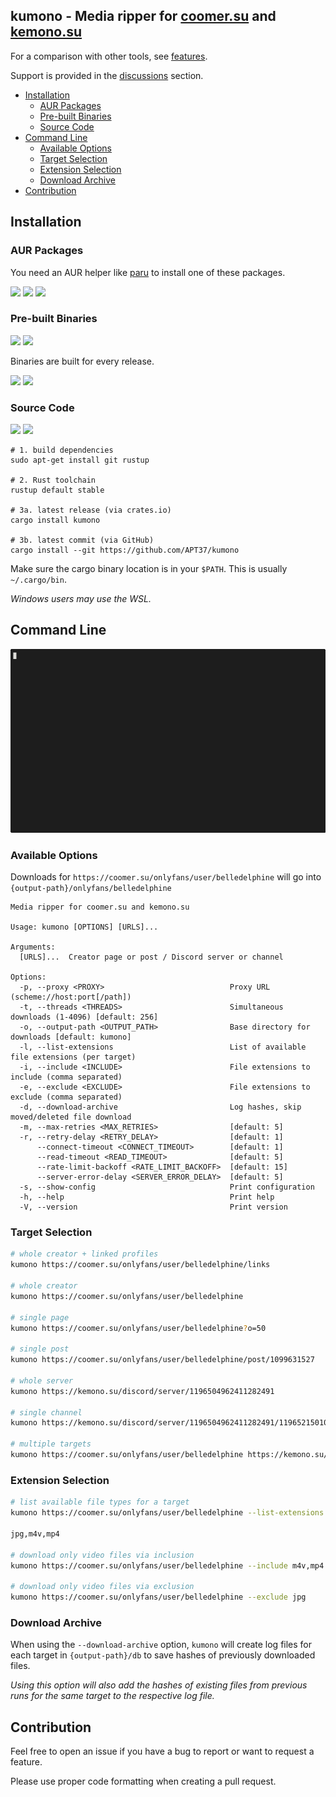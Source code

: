 <h2>kumono - Media ripper for <a href="https://coomer.su">coomer.su</a> and <a href="https://kemono.su">kemono.su</a></h2>

For a comparison with other tools, see [features](FEATURES.md).

Support is provided in the [discussions][discussions] section.

- [Installation](#installation)
  - [AUR Packages](#aur-packages)
  - [Pre-built Binaries](#pre-built-binaries)
  - [Source Code](#source-code)
- [Command Line](#command-line)
  - [Available Options](#available-options)
  - [Target Selection](#target-selection)
  - [Extension Selection](#extension-selection)
  - [Download Archive](#download-archive)
- [Contribution](#contribution)

## Installation

### AUR Packages

You need an AUR helper like [paru][paru] to install one of these packages.

[![][kmn-aur-ver]][kmn-aur] [![][kmn-bin-aur-ver]][kmn-bin-aur] [![][kmn-git-aur-ver]][kmn-git-aur]

### Pre-built Binaries

[![][build-status]][build-runs] [![][release-date]][latest-release]

Binaries are built for every release.

[![][linux-badge]][linux-dl] [![][windows-badge]][windows-dl]

### Source Code

[![][crate-ver]][crate-url] [![][crate-deps]][crate-deps-url]

```fish
# 1. build dependencies
sudo apt-get install git rustup

# 2. Rust toolchain
rustup default stable

# 3a. latest release (via crates.io)
cargo install kumono

# 3b. latest commit (via GitHub)
cargo install --git https://github.com/APT37/kumono
```

Make sure the cargo binary location is in your `$PATH`. This is usually `~/.cargo/bin`.

*Windows users may use the WSL.*

## Command Line

<img src="kumono.gif">

### Available Options

Downloads for `https://coomer.su/onlyfans/user/belledelphine` will go into `{output-path}/onlyfans/belledelphine`

```
Media ripper for coomer.su and kemono.su

Usage: kumono [OPTIONS] [URLS]...

Arguments:
  [URLS]...  Creator page or post / Discord server or channel

Options:
  -p, --proxy <PROXY>                            Proxy URL (scheme://host:port[/path])
  -t, --threads <THREADS>                        Simultaneous downloads (1-4096) [default: 256]
  -o, --output-path <OUTPUT_PATH>                Base directory for downloads [default: kumono]
  -l, --list-extensions                          List of available file extensions (per target)
  -i, --include <INCLUDE>                        File extensions to include (comma separated)
  -e, --exclude <EXCLUDE>                        File extensions to exclude (comma separated)
  -d, --download-archive                         Log hashes, skip moved/deleted file download
  -m, --max-retries <MAX_RETRIES>                [default: 5]
  -r, --retry-delay <RETRY_DELAY>                [default: 1]
      --connect-timeout <CONNECT_TIMEOUT>        [default: 1]
      --read-timeout <READ_TIMEOUT>              [default: 5]
      --rate-limit-backoff <RATE_LIMIT_BACKOFF>  [default: 15]
      --server-error-delay <SERVER_ERROR_DELAY>  [default: 5]
  -s, --show-config                              Print configuration
  -h, --help                                     Print help
  -V, --version                                  Print version
```

### Target Selection

```bash
# whole creator + linked profiles
kumono https://coomer.su/onlyfans/user/belledelphine/links

# whole creator
kumono https://coomer.su/onlyfans/user/belledelphine

# single page
kumono https://coomer.su/onlyfans/user/belledelphine?o=50

# single post
kumono https://coomer.su/onlyfans/user/belledelphine/post/1099631527

# whole server
kumono https://kemono.su/discord/server/1196504962411282491

# single channel
kumono https://kemono.su/discord/server/1196504962411282491/1196521501059469463

# multiple targets
kumono https://coomer.su/onlyfans/user/belledelphine https://kemono.su/discord/server/1196504962411282491
```

### Extension Selection

```bash
# list available file types for a target
kumono https://coomer.su/onlyfans/user/belledelphine --list-extensions

jpg,m4v,mp4

# download only video files via inclusion
kumono https://coomer.su/onlyfans/user/belledelphine --include m4v,mp4

# download only video files via exclusion
kumono https://coomer.su/onlyfans/user/belledelphine --exclude jpg
```

### Download Archive

When using the `--download-archive` option, `kumono` will create log files for each target in `{output-path}/db` to save hashes of previously downloaded files.

*Using this option will also add the hashes of existing files from previous runs for the same target to the respective log file.*

## Contribution

Feel free to open an issue if you have a bug to report or want to request a feature.

Please use proper code formatting when creating a pull request.

<!-- link definitions -->

[discussions]: https://github.com/APT37/kumono/discussions/categories/support

[paru]: https://github.com/Morganamilo/paru

[kmn-aur]: https://aur.archlinux.org/packages/kumono
[kmn-bin-aur]: https://aur.archlinux.org/packages/kumono-bin
[kmn-git-aur]: https://aur.archlinux.org/packages/kumono-git

[kmn-aur-ver]: https://img.shields.io/aur/version/kumono?logo=archlinux&label=kumono
[kmn-bin-aur-ver]: https://img.shields.io/aur/version/kumono-bin?logo=archlinux&label=kumono-bin
[kmn-git-aur-ver]: https://img.shields.io/aur/version/kumono-git?logo=archlinux&label=kumono-git

[build-status]: https://img.shields.io/github/actions/workflow/status/APT37/kumono/build-release.yml?logo=github&label=CI
[build-runs]: https://github.com/APT37/kumono/actions/workflows/build-release.yml

[release-date]: https://img.shields.io/github/release-date/APT37/kumono?logo=github&label=Latest%20Release
[latest-release]: https://github.com/APT37/kumono/releases/latest

[linux-badge]: https://img.shields.io/github/v/tag/APT37/kumono?logo=github&label=Linux&color=darkgreen
[windows-badge]: https://img.shields.io/github/v/tag/APT37/kumono?logo=github&label=Windows&color=darkblue

[windows-dl]: https://github.com/APT37/kumono/releases/latest/download/kumono.exe
[linux-dl]: https://github.com/APT37/kumono/releases/latest/download/kumono

[crate-ver]: https://img.shields.io/crates/v/kumono?logo=rust&label=Crates.io&color=red
[crate-url]: https://crates.io/crates/kumono

[crate-deps]: https://img.shields.io/deps-rs/kumono/latest?logo=rust&label=Dependencies
[crate-deps-url]: https://crates.io/crates/kumono/dependencies
